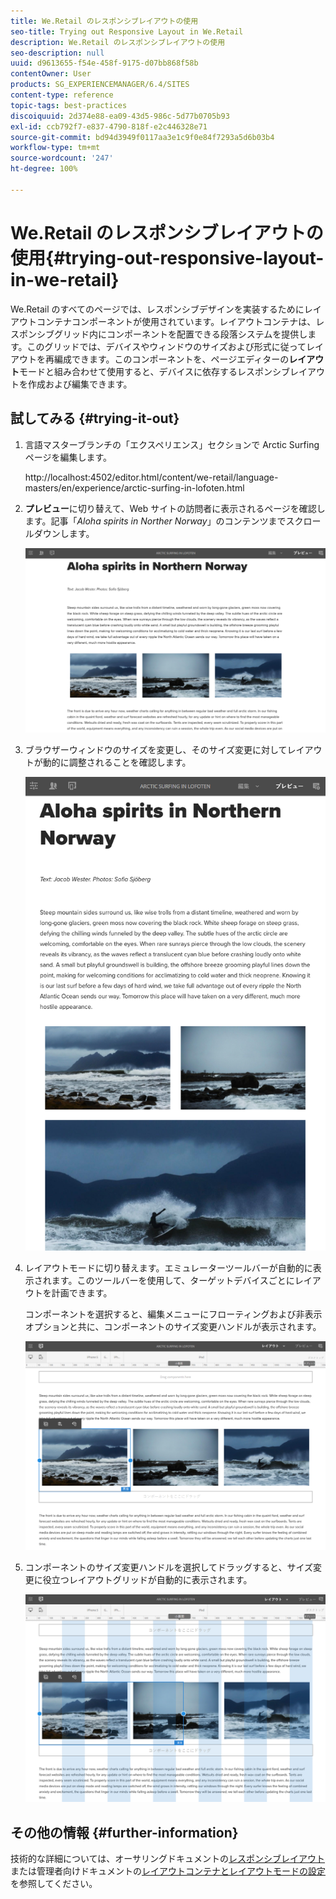 ```yaml
---
title: We.Retail のレスポンシブレイアウトの使用
seo-title: Trying out Responsive Layout in We.Retail
description: We.Retail のレスポンシブレイアウトの使用
seo-description: null
uuid: d9613655-f54e-458f-9175-d07bb868f58b
contentOwner: User
products: SG_EXPERIENCEMANAGER/6.4/SITES
content-type: reference
topic-tags: best-practices
discoiquuid: 2d374e88-ea09-43d5-986c-5d77b0705b93
exl-id: ccb792f7-e837-4790-818f-e2c446328e71
source-git-commit: bd94d3949f0117aa3e1c9f0e84f7293a5d6b03b4
workflow-type: tm+mt
source-wordcount: '247'
ht-degree: 100%

---
```


# We.Retail のレスポンシブレイアウトの使用{#trying-out-responsive-layout-in-we-retail}

We.Retail のすべてのページでは、レスポンシブデザインを実装するためにレイアウトコンテナコンポーネントが使用されています。レイアウトコンテナは、レスポンシブグリッド内にコンポーネントを配置できる段落システムを提供します。このグリッドでは、デバイスやウィンドウのサイズおよび形式に従ってレイアウトを再編成できます。このコンポーネントを、ページエディターの&#x200B;**レイアウト**&#x200B;モードと組み合わせて使用すると、デバイスに依存するレスポンシブレイアウトを作成および編集できます。

## 試してみる {#trying-it-out}

1. 言語マスターブランチの「エクスペリエンス」セクションで Arctic Surfing ページを編集します。

   http://localhost:4502/editor.html/content/we-retail/language-masters/en/experience/arctic-surfing-in-lofoten.html

1. **プレビュー**&#x200B;に切り替えて、Web サイトの訪問者に表示されるページを確認します。記事「*Aloha spirits in Norther Norway*」のコンテンツまでスクロールダウンします。

   ![chlimage_1-178](assets/chlimage_1-178.png)

1. ブラウザーウィンドウのサイズを変更し、そのサイズ変更に対してレイアウトが動的に調整されることを確認します。

   ![chlimage_1-179](assets/chlimage_1-179.png)

1. レイアウトモードに切り替えます。エミュレーターツールバーが自動的に表示されます。このツールバーを使用して、ターゲットデバイスごとにレイアウトを計画できます。

   コンポーネントを選択すると、編集メニューにフローティングおよび非表示オプションと共に、コンポーネントのサイズ変更ハンドルが表示されます。

   ![chlimage_1-180](assets/chlimage_1-180.png)

1. コンポーネントのサイズ変更ハンドルを選択してドラッグすると、サイズ変更に役立つレイアウトグリッドが自動的に表示されます。

   ![chlimage_1-181](assets/chlimage_1-181.png)

## その他の情報 {#further-information}

技術的な詳細については、オーサリングドキュメントの[レスポンシブレイアウト](/help/sites-authoring/responsive-layout.md)または管理者向けドキュメントの[レイアウトコンテナとレイアウトモードの設定](/help/sites-administering/configuring-responsive-layout.md)を参照してください。
